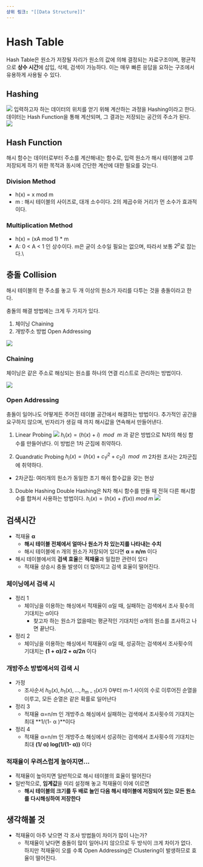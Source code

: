 ```yaml
---
상위 링크: "[[Data Structure]]"
---
```

# Hash Table
Hash Table은 원소가 저장될 자리가 원소의 값에 의해 결정되는 자료구조이며, 평균적으로 **상수 시간**에 삽입, 삭제, 검색이 가능하다. 이는 매우 빠른 응답을 요하는 구조에서 유용하게 사용될 수 있다.

## Hashing
![](https://i.imgur.com/RSelvee.png)
입력하고자 하는 데이터의 위치를 얻기 위해 계산하는 과정을 Hashing이라고 한다. 데이터는 Hash Function을 통해 계산되며, 그 결과는 저장되는 공간의 주소가 된다.
![](https://i.imgur.com/rtVrzMs.png)

## Hash Function
해시 함수는 데이터로부터 주소를 계산해내는 함수로, 입력 원소가 해시 테이블에 고루 저장되게 하기 위한 목적과 동시에 간단한 계산에 대한 필요를 갖는다.

### Division Method
* h(x) = x mod m
* m : 해시 테이블의 사이즈로, 대개 소수이다. 2의 제곱수와 거리가 먼 소수가 효과적이다.

### Multiplication Method
* h(x) = (xA mod 1) * m
* A: 0 < A < 1 인 상수이다. m은 굳이 소수일 필요는 없으며, 따라서 보통 $2^p$로 잡는다.\

## 충돌 Collision
해시 테이블의 한 주소를 놓고 두 개 이상의 원소가 자리를 다투는 것을 충돌이라고 한다.

충돌의 해결 방법에는 크게 두 가지가 있다.
1. 체이닝 Chaining
2. 개방주소 방법 Open Addressing

![](https://i.imgur.com/afbrlkF.png)

### Chaining
체이닝은 같은 주소로 해싱되는 원소를 하나의 연결 리스트로 관리하는 방법이다.

![](https://i.imgur.com/UYh7lu7.png)

### Open Addressing
충돌이 일어나도 어떻게든 주어진 테이블 공간에서 해결하는 방법이다. 추가적인 공간을 요구하지 않으며, 빈자리가 생길 때 까지 해시값을 연속해서 만들어낸다.

1. Linear Probing
![](https://i.imgur.com/tibVxNa.png)
$h_i(x) = (h(x)+i)\ \ mod\ \ m$ 과 같은 방법으로 N차의 해싱 함수를 만들어낸다. 이 방법은 1차 군집에 취약하다.

2. Quandratic Probing
$h_i(x) = (h(x) + c_1i^2 + c_2i) \ \ mod \ \ m$
2차원 조사는 2차군집에 취약하다.
* 2차군집: 여러개의 원소가 동일한 초기 해쉬 함수값을 갖는 현상

3. Double Hashing
Double Hashing은 N차 해시 함수를 만들 때 전혀 다른 해시함수를 합쳐서 사용하는 방법이다.
$h_i(x) = (h(x) + if(x)) \ mod \ m$
![](https://i.imgur.com/QHCXH7S.png)

## 검색시간
- 적재율 **α**
    - **해시 테이블 전체에서 얼마나 원소가 차 있는지를 나타내는 수치**
    - 해시 테이블에 n 개의 원소가 저장되어 있다면 **α = n/m** 이다
- 해시 테이블에서의 **검색 효율**은 **적재율**과 밀접한 관련이 있다
    - 적재율 상승시 충돌 발생이 더 많아지고 검색 효율이 떨어진다.

### 체이닝에서 검색 시

- 정리 1
    - 체이닝을 이용하는 해싱에서 적재율이 α일 때, 실패하는 검색에서 조사 횟수의 기대치는 α이다
        - 찾고자 하는 원소가 없을때는 평균적인 기대치인 $\alpha$개의 원소를 조사하고 나면 끝난다.
- 정리 2
    - 체이닝을 이용하는 해싱에서 적재율이 α일 때, 성공하는 검색에서 조사횟수의 기대치는 **(1 + α)/2 + α/2n** 이다

### 개방주소 방법에서의 검색 시

- 가정
    - 조사순서 $h_0(x), h_1(x), ...,h_{m-1}(x)$가 0부터 m-1 사이의 수로 이루어진 순열을 이루고, 모든 순열은 같은 확률로 일어난다
- 정리 3
    - 적재율 α=n/m 인 개방주소 해싱에서 실패하는 검색에서 조사횟수의 기대치는 최대 **1/(1- α )**이다
- 정리 4
    - 적재율 α=n/m 인 개방주소 해싱에서 성공하는 검색에서 조사횟수의 기대치는 최대 **(1/ α) log(1/(1- α))** 이다

### 적재율이 우려스럽게 높아지면…

- 적재율이 높아지면 일반적으로 해시 테이블의 효율이 떨어진다
- 일반적으로, **임계값**을 미리 설정해 놓고 적재율이 이에 이르면
    - **해시 테이블의 크기를 두 배로 늘인 다음 해시 테이블에 저장되어 있는 모든 원소를 다시해싱하여 저장한다**

## 생각해볼 것
- 적재율이 아주 낮으면 각 조사 방법들이 차이가 많이 나는가?
    - 적재율이 낮다면 충돌이 많이 일어나지 않으므로 두 방식이 크게 차이가 없다. 하지만 적재율이 오를 수록 Open Addressing은 Clustering이 발생하므로 효율이 떨어진다.
